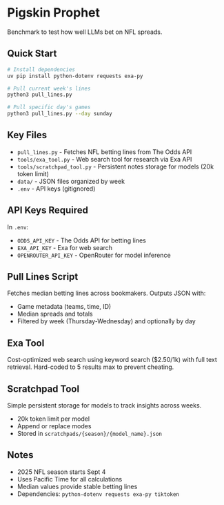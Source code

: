 # Pigskin Prophet

Benchmark to test how well LLMs bet on NFL spreads.

## Quick Start

```bash
# Install dependencies
uv pip install python-dotenv requests exa-py

# Pull current week's lines
python3 pull_lines.py

# Pull specific day's games
python3 pull_lines.py --day sunday
```

## Key Files

- `pull_lines.py` - Fetches NFL betting lines from The Odds API
- `tools/exa_tool.py` - Web search tool for research via Exa API
- `tools/scratchpad_tool.py` - Persistent notes storage for models (20k token limit)
- `data/` - JSON files organized by week
- `.env` - API keys (gitignored)

## API Keys Required

In `.env`:
- `ODDS_API_KEY` - The Odds API for betting lines
- `EXA_API_KEY` - Exa for web search
- `OPENROUTER_API_KEY` - OpenRouter for model inference

## Pull Lines Script

Fetches median betting lines across bookmakers. Outputs JSON with:
- Game metadata (teams, time, ID)
- Median spreads and totals
- Filtered by week (Thursday-Wednesday) and optionally by day

## Exa Tool

Cost-optimized web search using keyword search ($2.50/1k) with full text retrieval. 
Hard-coded to 5 results max to prevent cheating.

## Scratchpad Tool

Simple persistent storage for models to track insights across weeks.
- 20k token limit per model
- Append or replace modes
- Stored in `scratchpads/{season}/{model_name}.json`

## Notes

- 2025 NFL season starts Sept 4
- Uses Pacific Time for all calculations
- Median values provide stable betting lines
- Dependencies: `python-dotenv requests exa-py tiktoken`